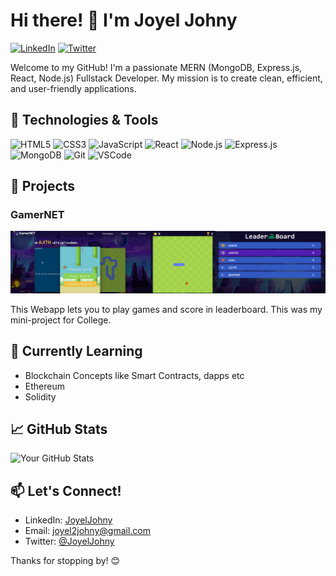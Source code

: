# Hi there! 👋 I'm Joyel Johny

[![LinkedIn](https://img.shields.io/badge/LinkedIn-Connect-blue)](https://www.linkedin.com/in/joyeljohny/)
[![Twitter](https://img.shields.io/badge/Twitter-Follow-1DA1F2)](https://twitter.com/JoyelJohny)

Welcome to my GitHub! I'm a passionate MERN (MongoDB, Express.js, React, Node.js) Fullstack Developer. My mission is to create clean, efficient, and user-friendly applications.

## 🔧 Technologies & Tools

![HTML5](https://img.shields.io/badge/HTML5-E34F26)
![CSS3](https://img.shields.io/badge/CSS3-1572B6)
![JavaScript](https://img.shields.io/badge/JavaScript-F7DF1E)
![React](https://img.shields.io/badge/React-61DAFB)
![Node.js](https://img.shields.io/badge/Node.js-43853D)
![Express.js](https://img.shields.io/badge/Express.js-000000)
![MongoDB](https://img.shields.io/badge/MongoDB-47A248)
![Git](https://img.shields.io/badge/Git-F05032)
![VSCode](https://img.shields.io/badge/VS%20Code-007ACC)

## 🚀 Projects

### GamerNET

<img src="./Project Screenshots/Screenshot 2023-11-15 220556.png">

This Webapp lets you to play games and score in leaderboard.
This was my mini-project for College.

## 🌱 Currently Learning

- Blockchain Concepts like Smart Contracts, dapps etc
- Ethereum
- Solidity 

## 📈 GitHub Stats

![Your GitHub Stats](https://github-readme-stats.vercel.app/api?username=JoyelJohny&show_icons=true&count_private=true&hide=prs&theme=radical)

## 📫 Let's Connect!

- LinkedIn: [JoyelJohny](https://www.linkedin.com/in/joyeljohny/)
- Email: joyel2johny@gmail.com
- Twitter: [@JoyelJohny](https://twitter.com/JoyelJohny)

Thanks for stopping by! 😊


<!--
**JoyelJohny/JoyelJohny** is a ✨ _special_ ✨ repository because its `README.md` (this file) appears on your GitHub profile.

Here are some ideas to get you started:

- 🔭 I’m currently working on ...
- 🌱 I’m currently learning ...
- 👯 I’m looking to collaborate on ...
- 🤔 I’m looking for help with ...
- 💬 Ask me about ...
- 📫 How to reach me: ...
- 😄 Pronouns: ...
- ⚡ Fun fact: ...
-->
